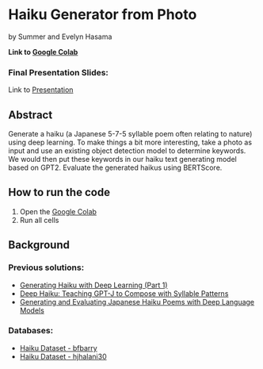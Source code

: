 # Haiku Generator from Photo
by Summer and Evelyn Hasama

**Link to [Google Colab](https://colab.research.google.com/drive/10c8s3OMpfmYegwXHPN35EXQsFH6s_AsS?usp=sharing)**

### Final Presentation Slides: 
Link to [Presentation](https://docs.google.com/presentation/d/1lzpSot6_RTwWDq4kUmVcCg2LuM-L74fieoMDlLvsDUg/edit?usp=sharing)

## Abstract

Generate a haiku (a Japanese 5-7-5 syllable poem often relating to nature) using deep learning. To make things a bit more interesting, take a photo as input and use an existing object detection model to determine keywords. We would then put these keywords in our haiku text generating model based on GPT2. Evaluate the generated haikus using BERTScore.

## How to run the code

1. Open the [Google Colab](https://colab.research.google.com/drive/10c8s3OMpfmYegwXHPN35EXQsFH6s_AsS?usp=sharing)
2. Run all cells 

## Background

### Previous solutions: 
- [Generating Haiku with Deep Learning (Part 1)](https://towardsdatascience.com/generating-haiku-with-deep-learning-dbf5d18b4246)
- [Deep Haiku: Teaching GPT-J to Compose with Syllable Patterns](https://towardsdatascience.com/deep-haiku-teaching-gpt-j-to-compose-with-syllable-patterns-5234bca9701)
- [Generating and Evaluating Japanese Haiku Poems with Deep Language Models](https://www.nvidia.com/en-us/on-demand/session/gtcspring21-p31430/)   

### Databases:
- [Haiku Dataset - bfbarry](https://www.kaggle.com/datasets/bfbarry/haiku-dataset)
- [Haiku Dataset - hjhalani30](https://www.kaggle.com/datasets/hjhalani30/haiku-dataset)

